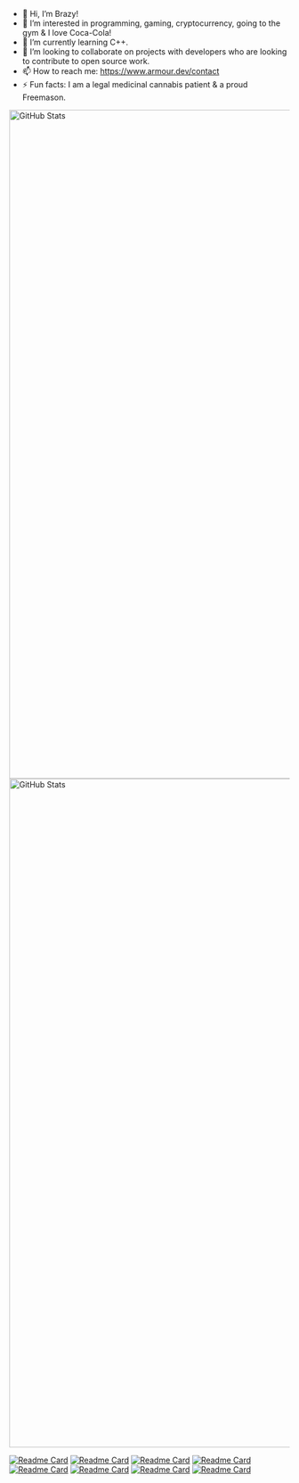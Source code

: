 - 👋 Hi, I’m Brazy!
- 👀 I’m interested in programming, gaming, cryptocurrency, going to the gym & I love Coca-Cola!
- 🌱 I’m currently learning C++.
- 💞️ I’m looking to collaborate on projects with developers who are looking to contribute to open source work.
- 📫 How to reach me: https://www.armour.dev/contact
- ⚡ Fun facts: I am a legal medicinal cannabis patient & a proud Freemason.

<img style="height: 30vh;" src="https://github-readme-stats.vercel.app/api/top-langs/?username=BrazyDevelopment&show_icons=true&theme=holi" alt="GitHub Stats"><img style="height: 30vh;" src="https://github-readme-stats.vercel.app/api?username=BrazyDevelopment&show_icons=true&theme=holi" alt="GitHub Stats">

[![Readme Card](https://github-readme-stats.vercel.app/api/pin/?username=BrazyDevelopment&repo=cinescope&theme=holi)](https://github.com/BrazyDevelopment/cinescope)
[![Readme Card](https://github-readme-stats.vercel.app/api/pin/?username=BrazyDevelopment&repo=TradeWise&theme=holi)](https://github.com/BrazyDevelopment/TradeWise)
[![Readme Card](https://github-readme-stats.vercel.app/api/pin/?username=BrazyDevelopment&repo=google-translate-discordbot&theme=holi)](https://github.com/BrazyDevelopment/google-translate-discordbot)
[![Readme Card](https://github-readme-stats.vercel.app/api/pin/?username=BrazyDevelopment&repo=nyanobot&theme=holi)](https://github.com/BrazyDevelopment/nyanobot)
[![Readme Card](https://github-readme-stats.vercel.app/api/pin/?username=BrazyDevelopment&repo=ReactLoadingScreen&theme=holi)](https://github.com/BrazyDevelopment/ReactLoadingScreen)
[![Readme Card](https://github-readme-stats.vercel.app/api/pin/?username=BrazyDevelopment&repo=FiveM-PropSpawner&theme=holi)](https://github.com/BrazyDevelopment/FiveM-PropSpawner)
[![Readme Card](https://github-readme-stats.vercel.app/api/pin/?username=BrazyDevelopment&repo=website-template-scraper&theme=holi)](https://github.com/BrazyDevelopment/website-template-scraper)
[![Readme Card](https://github-readme-stats.vercel.app/api/pin/?username=BrazyDevelopment&repo=discord-meme-generator&theme=holi)](https://github.com/BrazyDevelopment/discord-meme-generator)



<!---
BrazyDevelopment/BrazyDevelopment is a ✨ special ✨ repository because its `README.md` (this file) appears on your GitHub profile.
You can click the Preview link to take a look at your changes.
--->
